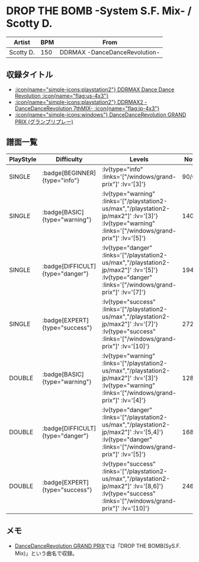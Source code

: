 # DROP THE BOMB -System S.F. Mix- / Scotty D.

|Artist|BPM|From|
|------|---|----|
|Scotty D.|150|DDRMAX -DanceDanceRevolution-|

## 収録タイトル

- [ :icon{name="simple-icons:playstation2"} DDRMAX Dance Dance Revolution :icon{name="flag:us-4x3"} ](/playstation2-us/max)
- [ :icon{name="simple-icons:playstation2"} DDRMAX2 -DanceDanceRevolution 7thMIX- :icon{name="flag:jp-4x3"} ](/playstation2-jp/max2)
- [ :icon{name="simple-icons:windows"} DanceDanceRevolution GRAND PRIX (グランプリプレー)](/windows/grand-prix)

## 譜面一覧

|PlayStyle|Difficulty|Levels|Notes|Movie|
|---------|----------|------|-----|-----|
|SINGLE| :badge[BEGINNER]{type="info"} | :lv{type="info" :links='["/windows/grand-prix"]' :lv='[3]'} |90/0||
|SINGLE| :badge[BASIC]{type="warning"} | :lv{type="warning" :links='["/playstation2-us/max","/playstation2-jp/max2"]' :lv='[3]'}  :lv{type="warning" :links='["/windows/grand-prix"]' :lv='[5]'} |140/20||
|SINGLE| :badge[DIFFICULT]{type="danger"} | :lv{type="danger" :links='["/playstation2-us/max","/playstation2-jp/max2"]' :lv='[5]'}  :lv{type="danger" :links='["/windows/grand-prix"]' :lv='[7]'} |194/34||
|SINGLE| :badge[EXPERT]{type="success"} | :lv{type="success" :links='["/playstation2-us/max","/playstation2-jp/max2"]' :lv='[7]'}  :lv{type="success" :links='["/windows/grand-prix"]' :lv='[10]'} |272/12||
|DOUBLE| :badge[BASIC]{type="warning"} | :lv{type="warning" :links='["/playstation2-us/max","/playstation2-jp/max2"]' :lv='[3]'}  :lv{type="warning" :links='["/windows/grand-prix"]' :lv='[4]'} |128/13||
|DOUBLE| :badge[DIFFICULT]{type="danger"} | :lv{type="danger" :links='["/playstation2-us/max","/playstation2-jp/max2"]' :lv='[5,4]'}  :lv{type="danger" :links='["/windows/grand-prix"]' :lv='[5]'} |168/6||
|DOUBLE| :badge[EXPERT]{type="success"} | :lv{type="success" :links='["/playstation2-us/max","/playstation2-jp/max2"]' :lv='[8,6]'}  :lv{type="success" :links='["/windows/grand-prix"]' :lv='[10]'} |246/29||

## メモ

- [DanceDanceRevolution GRAND PRIX](/windows/grand-prix)では「DROP THE BOMB(SyS.F. Mix)」という曲名で収録。
